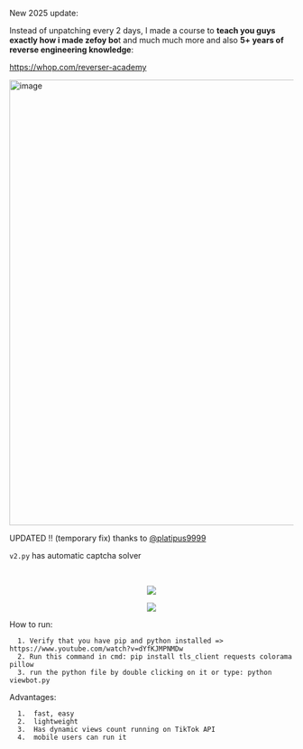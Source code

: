 New 2025 update:

Instead of unpatching every 2 days, I made a course to **teach you guys exactly how i made zefoy bo**t and much much more and also **5+ years of reverse engineering knowledge**:

https://whop.com/reverser-academy

<img width="790" alt="image" src="https://github.com/user-attachments/assets/36b54b7f-e9b7-48ce-825e-65d7dbdf0dad" />


UPDATED !! (temporary fix) thanks to [@platipus9999](https://github.com/platipus9999)

`v2.py` has automatic captcha solver


&emsp;

<p align="center"> 
<img src="https://user-images.githubusercontent.com/98614666/218313368-e8b3613c-6639-4922-95ac-c23bbcdffdf1.png"></img>
</p>
<p align="center"> 
<img src="https://user-images.githubusercontent.com/98614666/218313369-31f5049c-0dd4-4eca-b323-cccc3436a418.png"></img>
</p>


How to run:
```
  1. Verify that you have pip and python installed => https://www.youtube.com/watch?v=dYfKJMPNMDw
  2. Run this command in cmd: pip install tls_client requests colorama pillow
  3. run the python file by double clicking on it or type: python viewbot.py
```

Advantages:
```
  1.  fast, easy
  2.  lightweight
  3.  Has dynamic views count running on TikTok API
  4.  mobile users can run it
```
